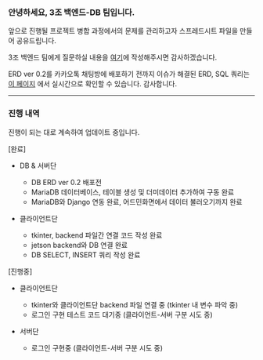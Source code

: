 ### 안녕하세요, 3조 백엔드-DB 팀입니다.

앞으로 진행될 프로젝트 병합 과정에서의 문제를 관리하고자 스프레드시트 파일을 만들어 공유드립니다.

3조 백엔드 팀에게 질문하실 내용을 [여기](https://docs.google.com/spreadsheets/d/18vAw3wEnwzzxgxT8H-mUfDs_zQrDpR-gX497ZFPqaRw/edit?gid=833081153#gid=833081153)에 작성해주시면 감사하겠습니다.

ERD ver 0.2를 카카오톡 채팅방에 배포하기 전까지 이슈가 해결된 ERD, SQL 쿼리는 [이 페이지](https://pretty-icebreaker-f34.notion.site/ERD-ver-0-2-79bc33afd7f24980ba2b1b7ee7db4d1a) 에서 실시간으로 확인할 수 있습니다. 감사합니다.

---

### 진행 내역

진행이 되는 대로 계속하여 업데이트 중입니다.

[완료]

-   DB & 서버단

    -   DB ERD ver 0.2 배포전
    -   MariaDB 데이터베이스, 테이블 생성 및 더미데이터 추가하여 구동 완료
    -   MariaDB와 Django 연동 완료, 어드민화면에서 데이터 불러오기까지 완료

-   클라이언트단
    -   tkinter, backend 파일간 연결 코드 작성 완료
    -   jetson backend와 DB 연결 완료
    -   DB SELECT, INSERT 쿼리 작성 완료

[진행중]

-   클라이언트단

    -   tkinter와 클라이언트단 backend 파일 연결 중 (tkinter 내 변수 파악 중)
    -   로그인 구현 테스트 코드 대기중 (클라이언트-서버 구분 시도 중)

-   서버단
    -   로그인 구현중 (클라이언트-서버 구분 시도 중)
